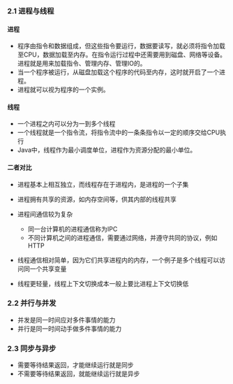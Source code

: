 ### 2.1 进程与线程

#### 进程

- 程序由指令和数据组成，但这些指令要运行，数据要读写，就必须将指令加载至CPU，数据加载至内存。在指令运行过程中还需要用到磁盘、网络等设备。进程就是用来加载指令、管理内存、管理IO的。
- 当一个程序被运行，从磁盘加载这个程序的代码至内存，这时就开启了一个进程。
- 进程就可以视为程序的一个实例。

#### 线程

- 一个进程之内可以分为一到多个线程
- 一个线程就是一个指令流，将指令流中的一条条指令以一定的顺序交给CPU执行
- Java中，线程作为最小调度单位，进程作为资源分配的最小单位。

#### 二者对比

- 进程基本上相互独立，而线程存在于进程内，是进程的一个子集

- 进程拥有共享的资源，如内存空间等，供其内部的线程共享

- 进程间通信较为复杂

  - 同一台计算机的进程通信称为IPC
  - 不同计算机之间的进程通信，需要通过网络，并遵守共同的协议，例如HTTP

- 线程通信相对简单，因为它们共享进程内的内存，一个例子是多个线程可以访问同一个共享变量

- 线程更轻量，线程上下文切换成本一般上要比进程上下文切换低

  

### 2.2 并行与并发

- 并发是同一时间应对多件事情的能力
- 并行是同一时间动手做多件事情的能力



### 2.3 同步与异步

- 需要等待结果返回，才能继续运行就是同步
- 不需要等待结果返回，就能继续运行就是异步
